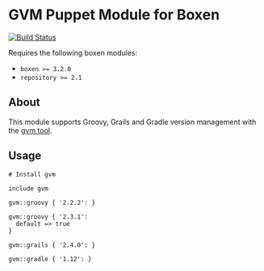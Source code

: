 # GVM Puppet Module for Boxen

[![Build Status](https://travis-ci.org/Spantree/puppet-gvm.png?branch=master)](https://travis-ci.org/Spantree/puppet-gvm)

Requires the following boxen modules:

* `boxen >= 3.2.0`
* `repository >= 2.1`

## About

This module supports Groovy, Grails and Gradle version management with the [gvm tool](http://gvmtool.org).

## Usage

```puppet
# Install gvm

include gvm

gvm::groovy { '2.2.2': }

gvm::groovy { '2.3.1':
  default => true
}

gvm::grails { '2.4.0': }

gvm::gradle { '1.12': }
```